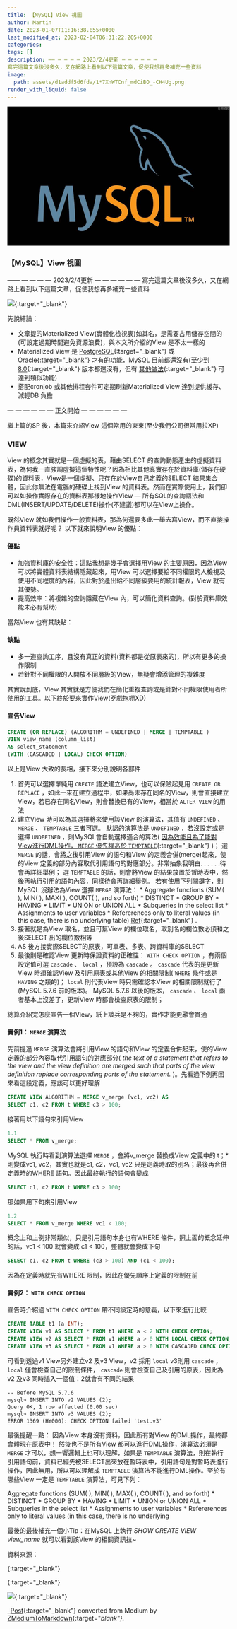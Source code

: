 ```yaml
---
title: 【MySQL】View 視圖
author: Martin
date: 2023-01-07T11:16:38.855+0000
last_modified_at: 2023-02-04T06:31:22.205+0000
categories: 
tags: []
description: —— — — — — 2023/2/4更新 — — — — — — 
寫完這篇文章後沒多久，又在網路上看到以下這篇文章，促使我想再多補充一些資料
image:
  path: assets/d1addf5d6fda/1*7XnWTCnf_mdCiBO_-CH4Ug.png
render_with_liquid: false
---
```




![](/assets/d1addf5d6fda/1*7XnWTCnf_mdCiBO_-CH4Ug.png)

### 【MySQL】View 視圖

—— — — — — 2023/2/4更新 — — — — — — 
寫完這篇文章後沒多久，又在網路上看到以下這篇文章，促使我想再多補充一些資料


[![](https://miro.medium.com/v2/resize:fit:1200/1*ztVObsCwacsVvawsrn9guw.png)](https://harryuan-65.medium.com/%E6%8F%90%E5%8D%87%E6%9C%8D%E5%8B%99%E6%95%88%E8%83%BD-%E6%B8%9B%E8%BC%95db%E8%B2%A0%E6%93%94-2-materialized-view-d6addb870c51){:target="_blank"}


先說結論：
- 文章提的Materialized View\(實體化檢視表\)如其名，是需要占用儲存空間的\(可設定過期時間避免資源浪費\)，與本文所介紹的View 是不太一樣的
- Materialized View 是 [PostgreSQL](https://www.postgresql.org/docs/current/rules-materializedviews.html){:target="_blank"} 或 [Oracle](https://oracle-base.com/articles/misc/materialized-views){:target="_blank"} 才有的功能，MySQL 目前都還沒有\(至少到 [8\.0](https://dev.mysql.com/doc/refman/8.0/en/faqs-views.html#faq-mysql-have-materialized-views){:target="_blank"} 版本都還沒有，但有 [其他做法](https://bobcares.com/blog/mysql-materialized-views/){:target="_blank"} 可達到類似功能\)
- 搭配cronjob 或其他排程套件可定期刷新Materialized View 達到提供緩存、減輕DB 負擔


— — — — — — 正文開始 — — — — — —

繼上篇的SP 後，本篇來介紹View 這個常用的東東\(至少我們公司很常用拉XP\)
### VIEW

View 的概念其實就是一個虛擬的表，藉由SELECT 的查詢動態產生的虛擬資料表，為何我一直強調虛擬這個特性呢？因為相比其他真實存在於資料庫\(儲存在硬碟\)的資料表，View是一個虛擬、只存在於View自己定義的SELECT 結果集合體，因此你無法在電腦的硬碟上找到View 的資料表。然而在實際使用上，我們卻可以如操作實際存在的資料表那樣地操作View — 所有SQL的查詢語法和DML\(INSERT/UPDATE/DELETE\)操作\(不建議\)都可以在View上操作。

既然View 就如我們操作一般資料表，那為何還要多此一舉去寫View，而不直接操作員資料表就好呢？ 以下就來說明View 的優點：
#### 優點
- 加強資料庫的安全性：這點我想是幾乎會選擇用View 的主要原因，因為View 可以將實體資料表結構隱藏起來，用View 可以選擇要給不同權限的人檢視及使用不同程度的內容，因此對於產出給不同層級要用的統計報表，View 就有其優勢。
- 提高效率：將複雜的查詢隱藏在View 內，可以簡化資料查詢。\(對於資料庫效能未必有幫助\)


當然View 也有其缺點：
#### 缺點
- 多一道查詢工序，且沒有真正的資料\(資料都是從原表來的\)，所以有更多的操作限制
- 若針對不同權限的人開放不同層級的View，無疑會增添管理的複雜度


其實說到底，View 其實就是方便我們在簡化重複查詢或是針對不同權限使用者所使用的工具。以下終於要來實作View\(歹戲拖棚XD\)
#### 宣告View
```sql
CREATE (OR REPLACE) (ALGORITHM = UNDEFINED | MERGE | TEMPTABLE ) 
VIEW view_name (column_list)
AS select_statement
(WITH (CASCADED | LOCAL) CHECK OPTION)
```

以上是View 大致的長相，接下來分別說明各部件
1. 首先可以選擇單純用 `CREATE` 語法建立View，也可以保險起見用 `CREATE OR REPLACE` ，如此一來在建立過程中，如果尚未存在同名的View，則會直接建立View，若已存在同名View，則會替換已有的View，相當於 `ALTER VIEW` 的用法
2. 建立View 時可以為其選擇將來使用該View 的演算法，其值有 `UNDEFINED` 、 `MERGE` 、 `TEMPTABLE` 三者可選。
默認的演算法是 `UNDEFINED` ，若沒設定或是選擇 `UNDEFINED` ，則MySQL會自動選擇適合的算法\( [因為效能且為了能對View進行DML操作， `MERGE` 優先權高於 `TEMPTABLE`](https://dev.mysql.com/doc/refman/5.7/en/view-algorithms.html){:target="_blank"} \)；
選 `MERGE` 的話，會將之後引用View 的語句和View 的定義合併\(merge\)起來，使的View 定義的部分內容取代引用語句的對應部分。非常抽象我明白\. \. \. \. \. \.待會再詳細舉例；
選 `TEMPTABLE` 的話，則會將View 的結果放置於暫時表中，然後再執行引用的語句內容，同樣待會再詳細舉例。
若有使用下列關鍵字，則MySQL 沒辦法為View 選擇 `MERGE` 演算法：
\* Aggregate functions \(SUM\( \), MIN\( \), MAX\( \), COUNT\( \), and so forth\)
\* DISTINCT
\* GROUP BY
\* HAVING
\* LIMIT
\* UNION or UNION ALL
\* Subqueries in the select list
\* Assignments to user variables
\* Refererences only to literal values \(in this case, there is no underlying table\)
[Ref](https://dev.mysql.com/doc/refman/5.7/en/derived-table-optimization.html){:target="_blank"} \.
3. 接著就是為View 取名，並且可幫View 的欄位取名，取別名的欄位數必須和之後SELECT 出的欄位數相等
4. AS 後方接實際SELECT的原表，可單表、多表、跨資料庫的SELECT
5. 最後則是確認View 更新時保證資料的正確性： `WITH CHECK OPTION` ，有兩個設定值可選 `cascade` 、 `local` ，預設為 `cascade` 。
`cascade` 代表的是更新View 時須確認View 及引用原表或其他View 的相關限制\( `WHERE` 條件或是 `HAVING` 之類的\)；
`local` 則代表View 時只需確認本View 的相關限制就行了\(MySQL 5\.7\.6 前的版本\)。
MySQL 5\.7\.6 以後的版本， `cascade` 、 `local` 兩者基本上沒差了，更新View 時都會檢查原表的限制；


總算介紹完怎麼宣告一個View，紙上談兵是不夠的，實作才能更融會貫通
#### 實例1： `MERGE` 演算法

先前提過 `MERGE` 演算法會將引用View 的語句和View 的定義合併起來，使的View 定義的部分內容取代引用語句的對應部分\( _the text of a statement that refers to the view and the view definition are merged such that parts of the view definition replace corresponding parts of the statement\._ \)。先看過下例再回來看這段定義，應該可以更好理解
```sql
CREATE VIEW ALGORITHM = MERGE v_merge (vc1, vc2) AS
SELECT c1, c2 FROM t WHERE c3 > 100;
```

接著用以下語句來引用View
```sql
1.1
SELECT * FROM v_merge;
```

MySQL 執行時看到演算法選擇 `MERGE` ，會將v\_merge 替換成View 定義中的 t；\* 則變成vc1, vc2，其實也就是c1, c2，vc1, vc2 只是定義時取的別名；最後再合併定義時的WHERE 語句。因此最終執行的語句會變成
```sql
SELECT c1, c2 FROM t WHERE c3 > 100;
```

那如果用下句來引用View
```sql
1.2
SELECT * FROM v_merge WHERE vc1 < 100;
```

概念上和上例非常類似，只是引用語句本身也有WHERE 條件，照上面的概念延伸的話，vc1 < 100 就會變成 c1 < 100，整體就會變成下句
```sql
SELECT c1, c2 FROM t WHERE (c3 > 100) AND (c1 < 100);
```

因為在定義時就先有WHERE 限制，因此在優先順序上定義的限制在前
#### 實例2： `WITH CHECK OPTION`

宣告時介紹過 `WITH CHECK OPTION` 帶不同設定時的意義，以下來進行比較
```sql
CREATE TABLE t1 (a INT);
CREATE VIEW v1 AS SELECT * FROM t1 WHERE a < 2 WITH CHECK OPTION;
CREATE VIEW v2 AS SELECT * FROM v1 WHERE a > 0 WITH LOCAL CHECK OPTION;
CREATE VIEW v3 AS SELECT * FROM v1 WHERE a > 0 WITH CASCADED CHECK OPTION;
```

可看到透過v1 View另外建立v2 及v3 View，v2 採用 `local` v3則用 `cascade` ， `local` 僅會檢查自己的限制條件， `cascade` 則會檢查自己及引用的原表，因此為v2 及v3 同時插入一個值：2就會有不同的結果
```
-- Before MySQL 5.7.6
mysql> INSERT INTO v2 VALUES (2);
Query OK, 1 row affected (0.00 sec)
mysql> INSERT INTO v3 VALUES (2);
ERROR 1369 (HY000): CHECK OPTION failed 'test.v3'
```

最後提醒一點： 因為View 本身沒有資料，因此所有對View 的DML操作，最終都會體現在原表中！
然後也不是所有View 都可以進行DML操作，演算法必須是 `MERGE` 才可以，想一響邏輯上也可以理解，如果是 `TEMPTABLE` 演算法，則在執行引用語句前，資料已經先被SELECT出來放在暫時表中，引用語句是對暫時表進行操作，因此無用，所以可以理解成 `TEMPTABLE` 演算法不能進行DML操作。至於有哪些View 一定是 `TEMPTABLE` 演算法，可見下列：

Aggregate functions \(SUM\( \), MIN\( \), MAX\( \), COUNT\( \), and so forth\)
\* DISTINCT
\* GROUP BY
\* HAVING
\* LIMIT
\* UNION or UNION ALL
\* Subqueries in the select list
\* Assignments to user variables
\* Refererences only to literal values \(in this case, there is no underlying

最後的最後補充一個小Tip：在MySQL 上執行 _SHOW CREATE VIEW view\_name_ 就可以看到該View 的相關資訊拉~

資料來源：


[![]()](https://dev.mysql.com/doc/refman/5.7/en/derived-table-optimization.html){:target="_blank"}



[![]()](https://www.cnblogs.com/geaozhang/p/6792369.html){:target="_blank"}



[![](https://www.fooish.com/assets/img/fooish.jpg)](https://www.fooish.com/sql/view.html){:target="_blank"}




_[Post](https://medium.com/@martin87713/mysql-view-%E8%A6%96%E5%9C%96-d1addf5d6fda){:target="_blank"} converted from Medium by [ZMediumToMarkdown](https://github.com/ZhgChgLi/ZMediumToMarkdown){:target="_blank"}._
